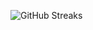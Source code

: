 ![GitHub Streaks](https://github-streaks-mqc9.onrender.com/streak/happilli/image?theme=midnight&cache_bust=1743483077&lang=ja)

